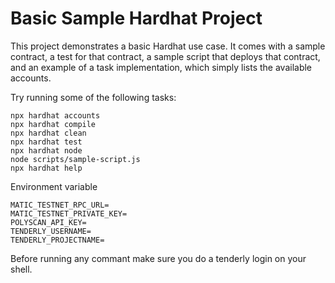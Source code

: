 # Basic Sample Hardhat Project

This project demonstrates a basic Hardhat use case. It comes with a sample contract, a test for that contract, a sample script that deploys that contract, and an example of a task implementation, which simply lists the available accounts.

Try running some of the following tasks:

```shell
npx hardhat accounts
npx hardhat compile
npx hardhat clean
npx hardhat test
npx hardhat node
node scripts/sample-script.js
npx hardhat help
```

Environment variable 
```
MATIC_TESTNET_RPC_URL=
MATIC_TESTNET_PRIVATE_KEY=
POLYSCAN_API_KEY=
TENDERLY_USERNAME=
TENDERLY_PROJECTNAME=
```

Before running any commant make sure you do a tenderly login on your shell.
